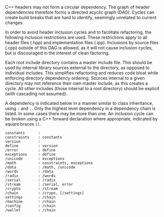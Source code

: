 C++ headers may not form a circular dependency. The graph of header dependencies therefore forms a directed acyclic graph (DAG). Cycles can create build breaks that are hard to identify, seemingly unrelated to current changes.

In order to avoid header inclusion cycles and to facilitate refactoring, the following inclusion restrictions are used. These restrictions apply to all header files (.hpp) and implementation files (.ipp). Inclusions by source files (.cpp) outside of this DAG is allowed, as it will not cause inclusion cycles, but is discouraged in the interest of clean factoring.

Each root include directory contains a master include file. This should be used by internal library sources external to the directory, as opposed to individual includes. This simplifies refactoring and reduces code bloat while enforcing directory dependency ordering. Sources internal to a given directory may not reference their own master include, as this creates a cycle. All other includes (those internal to a root directory) should be explicit (with cascading not assumed).

A dependency is indicated below in a manner similar to class inheritance, using `:` and `,`. Only the highest level dependency in a dependency chain is listed. In some cases there may be more than one. An inclusion cycle can be broken using a C++ forward declaration where appropriate, indicated by square braces `[]`.

```
constants      :
constraints    : constants
version        :
define         : version
/error         : define
exceptions     : define
/unicode       : exceptions
/math          : constraints, exceptions
/data          : /math, /unicode
/words         : /data
/radix         : /words
/serial        : /radix
/stream        : /serial, error
/crypto        : /stream
/chain         : /crypo, [/settings]
settings       : /chain
/machine       : /chain
/config        : /chain
/wallet        : /chain
```